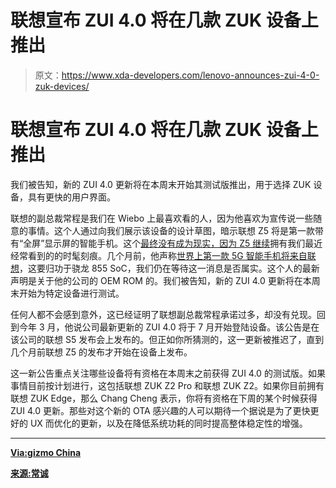 # 联想宣布 ZUI 4.0 将在几款 ZUK 设备上推出

> 原文：<https://www.xda-developers.com/lenovo-announces-zui-4-0-zuk-devices/>

# 联想宣布 ZUI 4.0 将在几款 ZUK 设备上推出

我们被告知，新的 ZUI 4.0 更新将在本周末开始其测试版推出，用于选择 ZUK 设备，具有更快的用户界面。

联想的副总裁常程是我们在 Wiebo 上最喜欢看的人，因为他喜欢为宣传说一些随意的事情。这个人通过向我们展示该设备的设计草图，暗示联想 Z5 将是第一款带有“全屏”显示屏的智能手机。这个[最终没有成为现实，因为 Z5 继续](https://www.xda-developers.com/lenovo-z5-official-display-notch/)拥有我们最近经常看到的的时髦刻痕。几个月前，他声称[世界上第一款 5G 智能手机将来自联想](https://www.xda-developers.com/lenovo-vp-promises-worlds-first-5g-smartphone/)，这要归功于骁龙 855 SoC，我们仍在等待这一消息是否属实。这个人的最新声明是关于他的公司的 OEM ROM 的。我们被告知，新的 ZUI 4.0 更新将在本周末开始为特定设备进行测试。

任何人都不会感到意外，这已经证明了联想副总裁常程承诺过多，却没有兑现。回到今年 3 月，他说公司最新更新的 ZUI 4.0 将于 7 月开始登陆设备。该公告是在该公司的联想 S5 发布会上发布的。但正如你所猜测的，这一更新被推迟了，直到几个月前联想 Z5 的发布才开始在设备上发布。

这一新公告重点关注哪些设备将有资格在本周末之前获得 ZUI 4.0 的测试版。如果事情目前按计划进行，这包括联想 ZUK Z2 Pro 和联想 ZUK Z2。如果你目前拥有联想 ZUK Edge，那么 Chang Cheng 表示，你将有资格在下周的某个时候获得 ZUI 4.0 更新。那些对这个新的 OTA 感兴趣的人可以期待一个据说是为了更快更好的 UX 而优化的更新，以及在降低系统功耗的同时提高整体稳定性的增强。

* * *

[**Via:gizmo China**](https://www.gizmochina.com/2018/10/10/lenovo-zui-update-zuk-smartphones/)

[**来源:常诚**](https://m.weibo.cn/status/GDdbrDQcU?jumpfrom=weibocom)